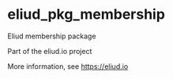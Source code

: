 # eliud_pkg_membership

Eliud membership package

Part of the eliud.io project

More information, see https://eliud.io
